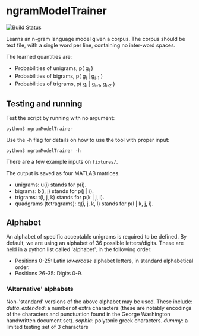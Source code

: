 # ngramModelTrainer

[![Build Status](https://travis-ci.org/sfikas/ngramModelTrainer.svg?branch=master)](https://travis-ci.org/sfikas/ngramModelTrainer)

Learns an n-gram language model given a corpus. The corpus should be text file, with a single word per line, containing no inter-word spaces.

The learned quantities are:
* Probabilities of unigrams, p( g<sub>i</sub> )
* Probabilities of bigrams, p( g<sub>i</sub> | g<sub>i-1</sub> )
* Probabilities of trigrams, p( g<sub>i</sub> | g<sub>i-1</sub>, g<sub>i-2</sub> )

## Testing and running

Test the script by running with no argument:
```
python3 ngramModelTrainer
```

Use the -h flag for details on how to use the tool with proper input:
```
python3 ngramModelTrainer -h
```



There are a few example inputs on ```fixtures/```.

The output is saved as four MATLAB matrices.

* unigrams: u(i) stands for p(i).
* bigrams: b(i, j) stands for p(j | i).
* trigrams: t(i, j, k) stands for p(k | j, i).
* quadgrams (tetragrams): q(i, j, k, l) stands for p(l | k, j, i).


## Alphabet

An alphabet of specific acceptable unigrams is required to be defined.
By default, we are using an alphabet of 36 possible letters/digits.
These are held in a python list called 'alphabet', in the following order:

* Positions 0-25: Latin *lowercase* alphabet letters, in standard alphabetical order.
* Positions 26-35: Digits 0-9.

### 'Alternative' alphabets

Non-'standard' versions of the above alphabet may be used.
These include: *dutta_extended*: a number of extra characters (these are notably encodings of the characters and punctuation found in the George Washington handwritten document set). *sophia*: polytonic greek characters. *dummy*: a limited testing set of 3 characters
